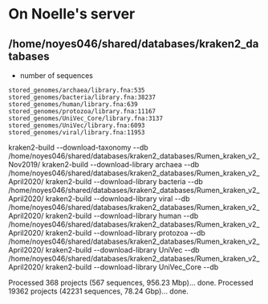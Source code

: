 
# On Noelle's server
## /home/noyes046/shared/databases/kraken2_databases
* number of sequences
```
stored_genomes/archaea/library.fna:535
stored_genomes/bacteria/library.fna:38237
stored_genomes/human/library.fna:639
stored_genomes/protozoa/library.fna:11167
stored_genomes/UniVec_Core/library.fna:3137
stored_genomes/UniVec/library.fna:6093
stored_genomes/viral/library.fna:11953
```

kraken2-build --download-taxonomy --db /home/noyes046/shared/databases/kraken2_databases/Rumen_kraken_v2_Nov2019/
kraken2-build --download-library archaea --db /home/noyes046/shared/databases/kraken2_databases/Rumen_kraken_v2_April2020/
kraken2-build --download-library bacteria --db /home/noyes046/shared/databases/kraken2_databases/Rumen_kraken_v2_April2020/
kraken2-build --download-library viral --db /home/noyes046/shared/databases/kraken2_databases/Rumen_kraken_v2_April2020/
kraken2-build --download-library human --db /home/noyes046/shared/databases/kraken2_databases/Rumen_kraken_v2_April2020/
kraken2-build --download-library protozoa --db /home/noyes046/shared/databases/kraken2_databases/Rumen_kraken_v2_April2020/
kraken2-build --download-library UniVec --db /home/noyes046/shared/databases/kraken2_databases/Rumen_kraken_v2_April2020/
kraken2-build --download-library UniVec_Core --db 

Processed 368 projects (567 sequences, 956.23 Mbp)... done.
Processed 19362 projects (42231 sequences, 78.24 Gbp)... done.
